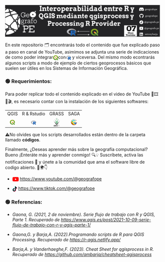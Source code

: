 <img src= 'img/banner.jpg'/>

En este repositorio 🗂️ encontrarás todo el contenido que fue explicado paso a paso en canal de YouTube, asimimos se adjunta una serie de indicaciones de como poder integrar<img src='https://raw.githubusercontent.com/geografope/recursos/524a42e7aa9f80b1948fcecf4d9b909a31665990/qgis.svg' width=17 align='center'/>con<img src='https://raw.githubusercontent.com/geografope/recursos/524a42e7aa9f80b1948fcecf4d9b909a31665990/r.svg' width=17 align='center'/> y viceversa. Del mismo modo econtrarás algunos scripts a modo de ejemplo de ciertos geoprocesos básicos que suelen ser útiles en los Sistemas de Información Geográfica.

### 🟢 Requerimientos: 

Para poder replicar todo el contenido explicado en el video de YouTube 🔴🎞️🎥🎬, es necesario contar con la instalación de los siguientes softwares:

<table align='center'>
 <tr align='center'>
  <td>QGIS</td>
  <td>R & Rstudio</td>
  <td>GRASS</td>
  <td>SAGA</td>
 </tr>
<tr align='center'>
  <td><img src='https://raw.githubusercontent.com/geografope/recursos/524a42e7aa9f80b1948fcecf4d9b909a31665990/qgis.svg' width=17 align='center'></td>
  <td><img src='https://raw.githubusercontent.com/geografope/recursos/524a42e7aa9f80b1948fcecf4d9b909a31665990/r.svg' width=17 align='center'></td>
  <td><img src='https://raw.githubusercontent.com/geografope/recursos/cde0c032d641fc6a35ec223cec5a1ac4bab0b09c/grass.svg' width=20 align='center'></td>
  <td><img src='https://raw.githubusercontent.com/geografope/recursos/cde0c032d641fc6a35ec223cec5a1ac4bab0b09c/saga.png' width=20 align='center'></td>
 </tr>
</table>

⚠️No olvides que los scripts desarrollados están dentro de la carpeta llamado **códigos**.

Finalmente, ¿Deseas aprender más sobre la geografía computacional? Bueno ¡Enteráte más y aprender conmigo! 🔍💡 Suscríbete, activa las notificaciones 🔔 y únete a la comunidad que ama el software libre de codigo abierto. 🌟🌍👇


<!---
[![Watch the video](https://img.youtube.com/vi/L0g2Zjio6Wk/0.jpg)](https://youtu.be/L0g2Zjio6Wk?si=1sdgsVWDp2r4qAQP)
--->


- <img src='https://raw.githubusercontent.com/geografope/recursos/d7be118ef25f46cb6f748d623012bcc9c8e76db6/youtube.svg' width=20 align='center'> https://www.youtube.com/@geografope

- <img src='https://raw.githubusercontent.com/geografope/recursos/d7be118ef25f46cb6f748d623012bcc9c8e76db6/tiktok.svg' width=15 align='center'> https://www.tiktok.com/@geografope


### 🟢 Referencias:

- *Gaona, G. (2021, 2 de noviembre). Serie flujo de trabajo con R y QGIS, Parte 1. Recuperado de https://www.qgis.es/post/2021-10-09-serie-flujo-de-trabajo-con-r-y-qgis-parte-1/*

- *Gaona,G. y Barja,A. (2022).Programando scripts de R para QGIS Processing. Recuperado de https://r-qgis.netlify.app/*

- *Barja,A. y Vanderhaeghe,F. (2023). Cheat Sheet for qgisprocess in R.
  Recuperado de https://github.com/ambarja/cheatsheet-qgisprocess*
